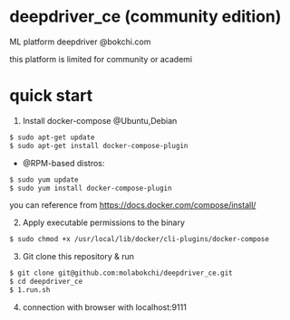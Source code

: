 # deepdriver_ce (community edition)
ML platform deepdriver @bokchi.com

this platform is limited for community or academi

# quick start

1. Install docker-compose @Ubuntu,Debian
```bash 
$ sudo apt-get update
$ sudo apt-get install docker-compose-plugin

```
* @RPM-based distros:
```bash
$ sudo yum update
$ sudo yum install docker-compose-plugin

```
you can reference from https://docs.docker.com/compose/install/

2. Apply executable permissions to the binary
```bash
$ sudo chmod +x /usr/local/lib/docker/cli-plugins/docker-compose
```

3. Git clone this repository & run 
```bash
$ git clone git@github.com:molabokchi/deepdriver_ce.git
$ cd deepdriver_ce
$ 1.run.sh

```
4. connection with browser with localhost:9111



